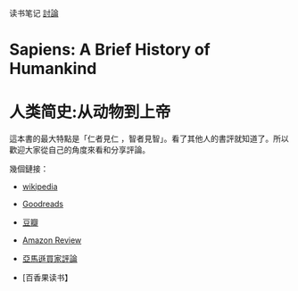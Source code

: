读书笔记 [討論](https://github.com/steam-maker/steam-maker-forum/issues/43)
 
# Sapiens: A Brief History of Humankind

# 人类简史:从动物到上帝


這本書的最大特點是「仁者見仁 ，智者見智」。看了其他人的書評就知道了。所以歡迎大家從自己的角度來看和分享評論。

幾個鏈接：

- [wikipedia](https://en.m.wikipedia.org/wiki/Sapiens:_A_Brief_History_of_Humankind)

- [Goodreads](http://www.goodreads.com/book/show/23692271-sapiens)

- [豆瓣](https://book.douban.com/subject/25985021)

- [Amazon Review](https://www.amazon.com/gp/aw/reviews/B00ICN066A)

- [亞馬遜買家評論](https://www.amazon.cn/gp/aw/reviews/B00NSGUFCQ)
- [百香果读书】 
